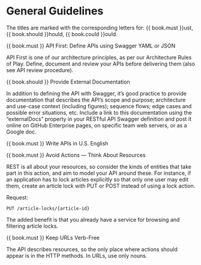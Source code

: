 # General Guidelines

The titles are marked with the corresponding letters for: {{ book.must }}ust, {{ book.should }}hould, {{ book.could }}ould.
 
{{ book.must }} API First: Define APIs using  Swagger YAML or JSON

API First is one of our architecture principles, as per our Architecture Rules of Play.
Define, document and review your APIs before delivering them (also see API review procedure). 

{{ book.should }} Provide External Documentation

In addition to defining the API with Swagger, it’s good practice to provide documentation that
describes the API’s scope and purpose; architecture and use-case context (including figures);
sequence flows; edge cases and possible error situations, etc. Include a link to this documentation
using the “externalDocs” property in your RESTful API Swagger definition and post it online on
GitHub Enterprise pages, on specific team web servers, or as a Google doc. 

{{ book.must }} Write APIs in U.S. English  

{{ book.must }} Avoid Actions — Think About Resources

REST is all about your resources, so consider the kinds of entities that take part in this action,
and aim to model your API around these. For instance, if an application has to lock articles
explicitly so that only one user may edit them, create an article lock with PUT or POST instead of
using a lock action.

Request:

    PUT /article-locks/{article-id}

The added benefit is that you already have a service for browsing and filtering article locks.

{{ book.must }} Keep URLs Verb-Free

The API describes resources, so the only place where actions should appear is in the HTTP methods.
In URLs, use only nouns.